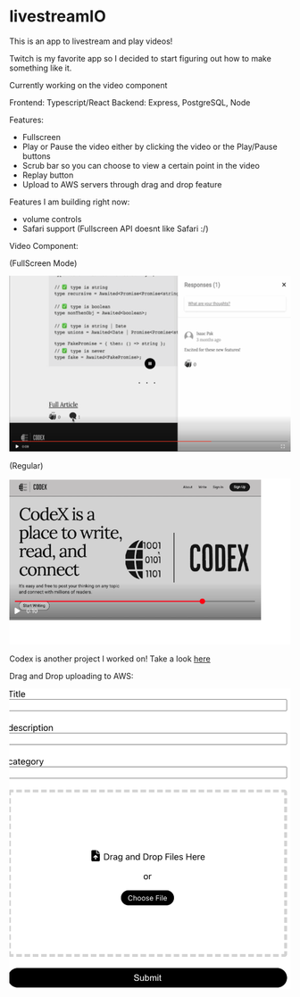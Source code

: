 # livestreamIO

This is an app to livestream and play videos!

Twitch is my favorite app so I decided to start figuring out how to make something like it.

Currently working on the video component

Frontend: Typescript/React 
Backend: Express, PostgreSQL, Node

Features:
- Fullscreen
- Play or Pause the video either by clicking the video or the Play/Pause buttons
- Scrub bar so you can choose to view a certain point in the video
- Replay button
- Upload to AWS servers through drag and drop feature

Features I am building right now:
- volume controls
- Safari support (Fullscreen API doesnt like Safari :/)

Video Component:

(FullScreen Mode)

![](https://github.com/kvh8899/livestreamIO/blob/main/docs/fullscreen.png)

(Regular)

![](https://github.com/kvh8899/livestreamIO/blob/main/docs/video.png)

Codex is another project I worked on!
Take a look [here](https://github.com/kvh8899/week13-project)

Drag and Drop uploading to AWS:

![](https://github.com/kvh8899/livestreamIO/blob/main/docs/Dnd.png)
